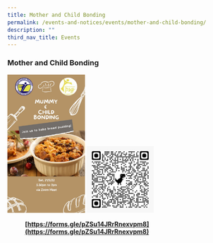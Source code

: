 ```yaml
---
title: Mother and Child Bonding
permalink: /events-and-notices/events/mother-and-child-bonding/
description: ""
third_nav_title: Events
---
```

### **Mother and Child Bonding**

<img src="/images/psg1.jpeg" style="width:35%">

<img src="/images/psg2.jpeg" style="width:30%">

<figure><figcaption>
	
**[https://forms.gle/pZSu14JRrRnexvpm8](https://forms.gle/pZSu14JRrRnexvpm8)**

</figcaption>  
</figure>